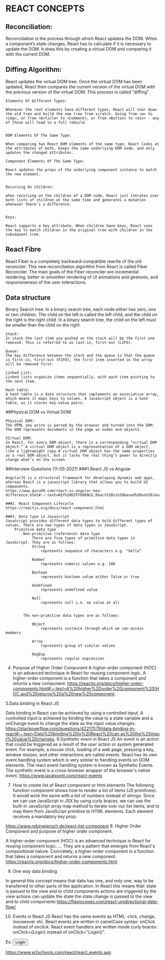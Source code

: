 # REACT CONCEPTS

## Reconciliation: 
Reconciliation is the process through which React updates the DOM. When a component’s state changes, React has to calculate if it is necessary to update the DOM. It does this by creating a virtual DOM and comparing it with the current DOM. 


## Diffing Algorithm:
React updates the virtual DOM tree. Once the virtual DOM has been updated, React then compares the current version of the virtual DOM with the previous version of the virtual DOM. This process is called “diffing”.


    Elements Of Different Types: 

    Whenever the root elements have different types, React will tear down the old tree and build the new tree from scratch. Going from <a> to <img>, or from <Article> to <Comment>, or from <Button> to <div> - any of those will lead to a full rebuild.


    DOM Elements Of The Same Type: 

    When comparing two React DOM elements of the same type, React looks at the attributes of both, keeps the same underlying DOM node, and only updates the changed attributes.

    Component Elements Of The Same Type: 

    React updates the props of the underlying component instance to match the new element.


    Recursing On Children:

    when recursing on the children of a DOM node, React just iterates over both lists of children at the same time and generates a mutation whenever there’s a difference.


    Keys:

    React supports a key attribute. When children have keys, React uses the key to match children in the original tree with children in the subsequent tree. 


## React Fibre
React Fiber is a completely backward-compatible rewrite of the old reconciler. This new reconciliation algorithm from React is called Fiber Reconciler. The main goals of the Fiber reconciler are incremental rendering, better or smoother rendering of UI animations and gestures, and responsiveness of the user interactions.

## Data structure
Binary Search tree:
In a binary search tree, each node either has zero, one or two children. The child on the left is called the left child, and the child on the right is the right child. In a binary search tree, the child on the left must be smaller than the child on the right.

    Stack:
    In stack the last item you pushed on the stack will be the first one removed. This is referred to as last-in, first-out (LIFO). 

    Queue:
    The key difference between the stack and the queue is that the queue is first-in, first-out (FIFO), the first item inserted in the array will be removed first.

    Linked List:
    Linked lists organize items sequentially, with each item pointing to the next item.

    Hash table:
    A hash table is a data structure that implements an associative array, which means it maps keys to values. A JavaScript object is a hash table, as it stores key-value pairs.

##Physical DOM vs Virtual DOM
    
    Physical DOM:
    The HTML you write is parsed by the browser and turned into the DOM. The DOM represents documents in the page as nodes and objects.

    VIrtual DOM:
    In React, for every DOM object, there is a corresponding “virtual DOM object.” A virtual DOM object is a representation of a DOM object, like a lightweight copy.A virtual DOM object has the same properties as a real DOM object, but it lacks the real thing’s power to directly change what’s on the screen.


##Interview Questions (11-05-2021)
    ###1.React JS vs Angular

	AngularJS is a structural framework for developing dynamic web apps, whereas React is a javascript library that allows you to build UI components.
    https://www.guru99.com/react-vs-angular-key-difference.html#:~:text=KEY%20DIFFERENCE,React%20is%20based%20on%20Javascript.

    ###2. React Component Lifecycle
    https://reactjs.org/docs/react-component.html

    ###3. Data type in Javascript
    JavaScript provides different data types to hold different types of values. There are two types of data types in JavaScript.
        Primitive data type
            Non-primitive (reference) data type
                There are five types of primitive data types in JavaScript. They are as follows:
                String
                    represents sequence of characters e.g. "hello”

                Number
                    represents numeric values e.g. 100

                Boolean
                    represents boolean value either false or true

                Undefined
                    represents undefined value

                Null
                    represents null i.e. no value at all


            The non-primitive data types are as follows:

                Object
                    represents instance through which we can access members
                
                Array
                    represents group of similar values
                    
                RegExp
                    represents regular expression


4. Purpose of Higher Order Component
A higher-order component (HOC) is an advanced technique in React for reusing component logic. A higher-order component is a function that takes a component and returns a new component.
https://reactjs.org/docs/higher-order-components.html#:~:text=A%20higher%2Dorder%20component%20(HOC,and%20returns%20a%20new%20component.

5.Data binding in React JS

Data binding in React can be achieved by using a controlled input. A controlled input is achieved by binding the value to a state variable and a onChange event to change the state as the input value changes.
https://stackoverflow.com/questions/42217579/data-binding-in-react#:~:text=Data%20binding%20in%20React%20can,as%20the%20input%20value%20changes.
6.Synthetic event in React JS
An event is an action that could be triggered as a result of the user action or system generated event. For example, a mouse click, loading of a web page, pressing a key, window resizes, and other interactions are called events.
React has its own event handling system which is very similar to handling events on DOM elements. The react event handling system is known as Synthetic Events. The synthetic event is a cross-browser wrapper of the browser's native event.
https://www.javatpoint.com/react-events

7. How to create list of React component or html elements
The following function component shows how to render a list of items (JS primitives). It would work the same with a list of numbers instead of strings. Since we can use JavaScript in JSX by using curly braces, we can use the built-in JavaScript array map method to iterate over our list items; and to map them from JavaScript primitive to HTML elements. Each element receives a mandatory key prop:



https://www.robinwieruch.de/react-list-component 
8. Higher Order Component and purpose of higher order component.

A higher-order component (HOC) is an advanced technique in React for reusing component logic. ... They are a pattern that emerges from React's compositional nature. Concretely, a higher-order component is a function that takes a component and returns a new component.
https://reactjs.org/docs/higher-order-components.html

9. One way data binding


In general this concept means that data has one, and only one, way to be transferred to other parts of the application.
In React this means that:
state is passed to the view and to child components
actions are triggered by the view
actions can update the state
the state change is passed to the view and to child components
https://flaviocopes.com/react-unidirectional-data-flow/



10. Events in React JS
React has the same events as HTML: click, change, mouseover etc.
React events are written in camelCase syntax:
onClick instead of onclick.
React event handlers are written inside curly braces:
onClick={Login}  instead of onClick="Login()".

Ex:
<button onClick={shoot}>Login</button>

https://www.w3schools.com/react/react_events.asp
 
 
 
 




 



























